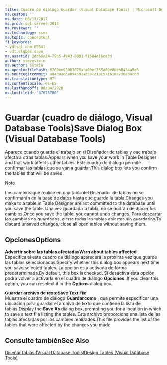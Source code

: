 ```yaml
---
title: Cuadro de diálogo Guardar (Visual Database Tools) | Microsoft Docs
ms.custom: ''
ms.date: 06/13/2017
ms.prod: sql-server-2014
ms.reviewer: ''
ms.technology: ssms
ms.topic: conceptual
f1_keywords:
- vdtsql.chm:65541
- vdt.dlgbox.save
ms.assetid: 2db60e24-79b5-4943-8891-f1684e16ce3d
author: stevestein
ms.author: sstein
ms.openlocfilehash: 6760ec93961075afa09ef265a80e8beb8434a5e5
ms.sourcegitcommit: ad4d92dce894592a259721a1571b1d8736abacdb
ms.translationtype: MT
ms.contentlocale: es-ES
ms.lasthandoff: 08/04/2020
ms.locfileid: "87676780"
---
```

# <a name="save-dialog-box-visual-database-tools"></a><span data-ttu-id="dc989-102">Guardar (cuadro de diálogo, Visual Database Tools)</span><span class="sxs-lookup"><span data-stu-id="dc989-102">Save Dialog Box (Visual Database Tools)</span></span>
  <span data-ttu-id="dc989-103">Aparece cuando guarda el trabajo en el Diseñador de tablas y ese trabajo afecta a otras tablas.</span><span class="sxs-lookup"><span data-stu-id="dc989-103">Appears when you save your work in Table Designer and that work affects other tables.</span></span> <span data-ttu-id="dc989-104">Este cuadro de diálogo permite confirmar las tablas que se van a guardar.</span><span class="sxs-lookup"><span data-stu-id="dc989-104">This dialog box lets you confirm the tables that will be saved.</span></span>  
  
> [!NOTE]  
>  <span data-ttu-id="dc989-105">Los cambios que realice en una tabla del Diseñador de tablas no se confirmarán en la base de datos hasta que guarde la tabla.</span><span class="sxs-lookup"><span data-stu-id="dc989-105">Changes you make to a table in Table Designer are not committed to the database until you save the table.</span></span> <span data-ttu-id="dc989-106">Una vez guardada la tabla, no se podrán deshacer los cambios.</span><span class="sxs-lookup"><span data-stu-id="dc989-106">Once you save the table, you cannot undo changes.</span></span> <span data-ttu-id="dc989-107">Para descartar los cambios no guardados, cierre todas las tablas abiertas sin guardarlas.</span><span class="sxs-lookup"><span data-stu-id="dc989-107">To discard unsaved changes, close all open tables without saving them.</span></span>  
  
## <a name="options"></a><span data-ttu-id="dc989-108">Opciones</span><span class="sxs-lookup"><span data-stu-id="dc989-108">Options</span></span>  
 <span data-ttu-id="dc989-109">**Advertir sobre las tablas afectadas**</span><span class="sxs-lookup"><span data-stu-id="dc989-109">**Warn about tables affected**</span></span>  
 <span data-ttu-id="dc989-110">Especifica si este cuadro de diálogo aparecerá la próxima vez que guarde las tablas seleccionadas.</span><span class="sxs-lookup"><span data-stu-id="dc989-110">Specify whether this dialog box appears next time you save selected tables.</span></span> <span data-ttu-id="dc989-111">La opción está activada de forma predeterminada.</span><span class="sxs-lookup"><span data-stu-id="dc989-111">By default, this box is checked.</span></span> <span data-ttu-id="dc989-112">Si desactiva esta opción, podrá volver a activarla en el cuadro de diálogo **Opciones** .</span><span class="sxs-lookup"><span data-stu-id="dc989-112">If you clear this option, you can reselect it in the **Options** dialog box.</span></span>  
  
 <span data-ttu-id="dc989-113">**Guardar archivo de texto**</span><span class="sxs-lookup"><span data-stu-id="dc989-113">**Save Text File**</span></span>  
 <span data-ttu-id="dc989-114">Muestra el cuadro de diálogo **Guardar como** , que permite especificar una ubicación para guardar el archivo de texto que contiene la lista de tablas.</span><span class="sxs-lookup"><span data-stu-id="dc989-114">Display the **Save As** dialog box, prompting you for a location in which to save a text file listing the tables.</span></span> <span data-ttu-id="dc989-115">Este archivo proporciona una lista de las tablas afectadas por los cambios realizados.</span><span class="sxs-lookup"><span data-stu-id="dc989-115">This file provides the list of the tables that were affected by the changes you made.</span></span>  
  
## <a name="see-also"></a><span data-ttu-id="dc989-116">Consulte también</span><span class="sxs-lookup"><span data-stu-id="dc989-116">See Also</span></span>  
 [<span data-ttu-id="dc989-117">Diseñar tablas &#40;Visual Database Tools&#41;</span><span class="sxs-lookup"><span data-stu-id="dc989-117">Design Tables &#40;Visual Database Tools&#41;</span></span>](visual-database-tools.md)  
  
  
